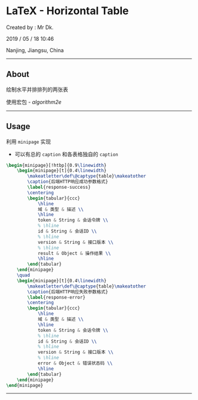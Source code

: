 # LaTeX - Horizontal Table

Created by : Mr Dk.

2019 / 05 / 18 10:46

Nanjing, Jiangsu, China

---

## About

绘制水平并排排列的两张表

使用宏包 - _algorithm2e_

---

## Usage

利用 `minipage` 实现

* 可以有总的 `caption` 和各表格独自的 `caption`

```latex
\begin{minipage}[!htbp]{0.9\linewidth}
    \begin{minipage}[t]{0.4\linewidth}
        \makeatletter\def\@captype{table}\makeatother
        \caption{后端HTTP响应成功参数格式}
        \label{response-success}
        \centering
        \begin{tabular}{ccc}
            \hline
            域 & 类型 & 描述 \\
            \hline
            token & String & 会话令牌 \\
            % \hline
            id & String & 会话ID \\
            % \hline
            version & String & 接口版本 \\
            % \hline
            result & Object & 操作结果 \\
            \hline
        \end{tabular}
    \end{minipage}
    \quad
    \begin{minipage}[t]{0.4\linewidth}
        \makeatletter\def\@captype{table}\makeatother
        \caption{后端HTTP响应失败参数格式}
        \label{response-error}
        \centering
        \begin{tabular}{ccc}
            \hline
            域 & 类型 & 描述 \\
            \hline
            token & String & 会话令牌 \\
            % \hline
            id & String & 会话ID \\
            % \hline
            version & String & 接口版本 \\
            % \hline
            error & Object & 错误状态码 \\
            \hline
        \end{tabular}
    \end{minipage}
\end{minipage}
```

---

